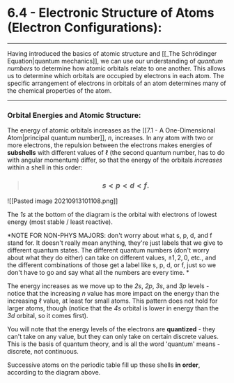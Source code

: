 # 6.4 - Electronic Structure of Atoms (Electron Configurations):

***

Having introduced the basics of atomic structure and [[_The Schrödinger Equation|quantum mechanics]], we can use our understanding of *quantum numbers* to determine how atomic orbitals relate to one another. This allows us to determine which orbitals are occupied by electrons in each atom. The specific arrangement of electrons in orbitals of an atom determines many of the chemical properties of the atom. 


***

### Orbital Energies and Atomic Structure:

The energy of atomic orbitals increases as the [[7.1 - A One-Dimensional Atom|principal quantum number]], *n*, increases. In any atom with two or more electrons, the repulsion between the electrons makes energies of **subshells** with different values of $\ell$ (the second quantum number, has to do with angular momentum) differ, so that the energy of the orbitals *increases* within a shell in this order:

> ### $$s < p < d < f.$$

![[Pasted image 20210913101108.png]]

The *1s* at the bottom of the diagram is the orbital with electrons of lowest energy (most stable / least reactive).  

*NOTE FOR NON-PHYS MAJORS: don't worry about what s, p, d, and f stand for. It doesn't really mean anything, they're just labels that we give to different quantum states. The different quantum numbers (don't worry about what they do either) can take on different values, $\pm1,2,0$, etc., and the different combinations of those get a label like s, p, d, or f, just so we don't have to go and say what all the numbers are every time. *

The energy increases as we move up to the *2s*, *2p*, *3s*, and *3p* levels - notice that the increasing *n* value has more impact on the energy than the increasing $\ell$ value, at least for small atoms. This pattern does not hold for larger atoms, though (notice that the *4s* orbital is lower in energy than the *3d* orbital, so it comes first). 

You will note that the energy levels of the electrons are **quantized** - they can't take on any value, but they can only take on certain discrete values. This is the basis of quantum theory, and is all the word 'quantum' means - discrete, not continuous.

Successive atoms on the periodic table fill up these shells **in order**, according to the diagram above. 

